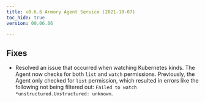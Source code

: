 ```yaml
---
title: v0.6.6 Armory Agent Service (2021-10-07)
toc_hide: true
version: 00.06.06

---
```


## Fixes
*  Resolved an issue that occurred when watching Kubernetes kinds. The Agent now checks for both `list` and `watch` permissions. Previously, the Agent only checked for `list` permission, which resulted in errors like the following not being filtered out: `Failed to watch *unstructured.Unstructured: unknown`.
